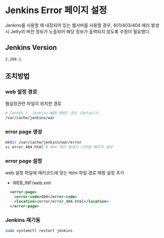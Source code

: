 # Jenkins Error 페이지 설정

Jenkins를 사용할 때 내장되어 있는 웹서버를 사용할 경우, 401/403/404 에러 발생 시 Jetty의 버전 정보가 노출되어 해당 정보가 출력되지 않도록 수정이 필요했다.

## Jenkins Version

```bash
2.289.1
```

## 조치방법

### web 설정 경로

웹설정관련 파일이 위치한 경로

```bash
# CentOS 7, Jenkins WEB_ROOT 경로 (Default)
/var/cache/jenkins/war
```

### error page 생성

```bash
mkdir /var/cache/jenkins/war/error
vi error_404.html # 404 에러 발생시 나타낼 페이지 생성
```

### error page 설정

web 설정 파일에 에러코드에 맞는 html 파일 경로 매핑 설정 추가

- WEB_INF/web.xml

```xml
  <error-page>
    <error-code>404</error-code>
    <location>/error/error_404.html</location>
  </error-page>
  ```

### Jenkins 재기동

```bash
sudo systemctl restart jenkins
```
